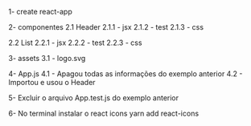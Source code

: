 1- create react-app

2- componentes
  2.1 Header 
    2.1.1 - jsx
    2.1.2 - test
    2.1.3 - css

  2.2 List 
    2.2.1 - jsx
    2.2.2 - test
    2.2.3 - css

3- assets
 3.1 - logo.svg

4- App.js
  4.1 - Apagou todas as informações do exemplo anterior
  4.2 - Importou e usou o Header

5- Excluir o arquivo App.test.js do exemplo anterior

6- No terminal instalar o react icons
  yarn add react-icons